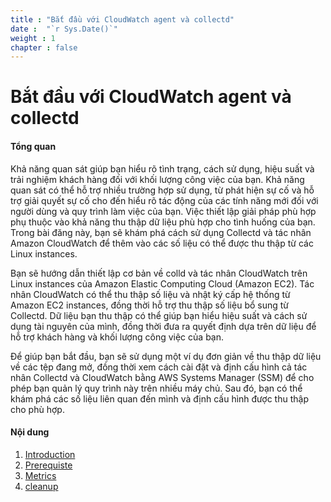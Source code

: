 ```yaml
---
title : "Bắt đầu với CloudWatch agent và collectd"
date :  "`r Sys.Date()`" 
weight : 1 
chapter : false
---
```


# Bắt đầu với CloudWatch agent và collectd

#### Tổng quan

Khả năng quan sát giúp bạn hiểu rõ tình trạng, cách sử dụng, hiệu suất và trải nghiệm khách hàng đối với khối lượng công việc của bạn. Khả năng quan sát có thể hỗ trợ nhiều trường hợp sử dụng, từ phát hiện sự cố và hỗ trợ giải quyết sự cố cho đến hiểu rõ tác động của các tính năng mới đối với người dùng và quy trình làm việc của bạn. Việc thiết lập giải pháp phù hợp phụ thuộc vào khả năng thu thập dữ liệu phù hợp cho tình huống của bạn. Trong bài đăng này, bạn sẽ khám phá cách sử dụng Collectd và tác nhân Amazon CloudWatch để thêm vào các số liệu có thể được thu thập từ các Linux instances.

Bạn sẽ hướng dẫn thiết lập cơ bản về colld và tác nhân CloudWatch trên Linux instances của Amazon Elastic Computing Cloud (Amazon EC2). Tác nhân CloudWatch có thể thu thập số liệu và nhật ký cấp hệ thống từ Amazon EC2 instances, đồng thời hỗ trợ thu thập số liệu bổ sung từ Collectd. Dữ liệu bạn thu thập có thể giúp bạn hiểu hiệu suất và cách sử dụng tài nguyên của mình, đồng thời đưa ra quyết định dựa trên dữ liệu để hỗ trợ khách hàng và khối lượng công việc của bạn.

Để giúp bạn bắt đầu, bạn sẽ sử dụng một ví dụ đơn giản về thu thập dữ liệu về các tệp đang mở, đồng thời xem cách cài đặt và định cấu hình cả tác nhân Collectd và CloudWatch bằng AWS Systems Manager (SSM) để cho phép bạn quản lý quy trình này trên nhiều máy chủ. Sau đó, bạn có thể khám phá các số liệu liên quan đến mình và định cấu hình được thu thập cho phù hợp.


#### Nội dung

1. [Introduction](1-introduce/)
2. [Prerequiste](2-prerequiste/)
3. [Metrics](3-metrics)
4. [cleanup](4-cleanup)
